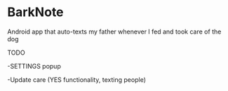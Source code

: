 # BarkNote
Android app that auto-texts my father whenever I fed and took care of the dog

TODO

-SETTINGS popup

-Update care (YES functionality, texting people)